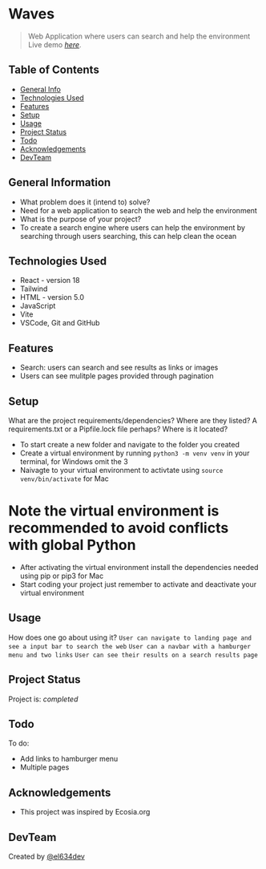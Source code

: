 # Waves
> Web Application where users can search and help the environment
> Live demo [_here_](https://waves-beryl.vercel.app/).

## Table of Contents
- [General Info](#general-information)
- [Technologies Used](#technologies-used)
- [Features](#features)
- [Setup](#setup)
- [Usage](#usage)
- [Project Status](#project-status)
- [Todo](#todo)
- [Acknowledgements](#acknowledgements)
- [DevTeam](#DevTeam)

## General Information
- What problem does it (intend to) solve?
- Need for a web application to search the web and help the environment
- What is the purpose of your project?
- To create a search engine where users can help the environment by searching through users searching, this can help clean the ocean

## Technologies Used
- React - version 18
- Tailwind
- HTML - version 5.0
- JavaScript
- Vite
- VSCode, Git and GitHub

## Features
- Search: users can search and see results as links or images
- Users can see mulitple pages provided through pagination

<!--
## Screenshots
![Example screenshot](./img/screenshot.png) -->
<!-- If you have screenshots you'd like to share, include them here. -->

## Setup
What are the project requirements/dependencies? Where are they listed? A requirements.txt or a Pipfile.lock file perhaps? Where is it located?

- To start create a new folder and navigate to the folder you created
- Create a virtual environment by running `python3 -m venv venv` in your terminal, for Windows omit the 3
- Naivagte to your virtual environment to activtate using `source venv/bin/activate` for Mac

# Note the virtual environment is recommended to avoid conflicts with global Python

- After activating the virtual environment install the dependencies needed using pip or pip3 for Mac
- Start coding your project just remember to activate and deactivate your virtual environment

## Usage

How does one go about using it?
`User can navigate to landing page and see a input bar to search the web`
`User can a navbar with a hamburger menu and two links`
`User can see their results on a search results page`

## Project Status
Project is: _completed_

## Todo
To do:
- Add links to hamburger menu
- Multiple pages

## Acknowledgements
- This project was inspired by Ecosia.org

## DevTeam
Created by [@el634dev](https://github.com/el634dev)
